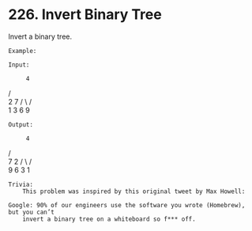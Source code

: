 # 226. Invert Binary Tree

Invert a binary tree.

    Example:

    Input:

         4
   /   \
  2     7
 / \   / \
1   3 6   9

    Output:

         4
   /   \
  7     2
 / \   / \
9   6 3   1

    Trivia:
        This problem was inspired by this original tweet by Max Howell:

    Google: 90% of our engineers use the software you wrote (Homebrew), but you can’t
        invert a binary tree on a whiteboard so f*** off.